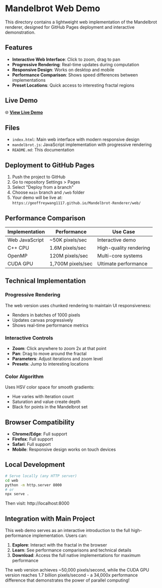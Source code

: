 # Mandelbrot Web Demo

This directory contains a lightweight web implementation of the Mandelbrot renderer, designed for GitHub Pages deployment and interactive demonstration.

## Features

- **Interactive Web Interface**: Click to zoom, drag to pan
- **Progressive Rendering**: Real-time updates during computation
- **Responsive Design**: Works on desktop and mobile
- **Performance Comparison**: Shows speed differences between implementations
- **Preset Locations**: Quick access to interesting fractal regions

## Live Demo

🌐 **[View Live Demo](https://geoffreywang1117.github.io/Mandelbrot-Renderer/web/)**

## Files

- `index.html`: Main web interface with modern responsive design
- `mandelbrot.js`: JavaScript implementation with progressive rendering
- `README.md`: This documentation

## Deployment to GitHub Pages

1. Push the project to GitHub
2. Go to repository Settings > Pages
3. Select "Deploy from a branch"
4. Choose `main` branch and `/web` folder
5. Your demo will be live at: `https://geoffreywang1117.github.io/Mandelbrot-Renderer/web/`

## Performance Comparison

| Implementation | Performance | Use Case |
|---|---|---|
| Web JavaScript | ~50K pixels/sec | Interactive demo |
| C++ CPU | 1.6M pixels/sec | High-quality rendering |
| OpenMP | 120M pixels/sec | Multi-core systems |
| CUDA GPU | 1,700M pixels/sec | Ultimate performance |

## Technical Implementation

### Progressive Rendering
The web version uses chunked rendering to maintain UI responsiveness:
- Renders in batches of 1000 pixels
- Updates canvas progressively
- Shows real-time performance metrics

### Interactive Controls
- **Zoom**: Click anywhere to zoom 2x at that point
- **Pan**: Drag to move around the fractal
- **Parameters**: Adjust iterations and zoom level
- **Presets**: Jump to interesting locations

### Color Algorithm
Uses HSV color space for smooth gradients:
- Hue varies with iteration count
- Saturation and value create depth
- Black for points in the Mandelbrot set

## Browser Compatibility

- **Chrome/Edge**: Full support
- **Firefox**: Full support  
- **Safari**: Full support
- **Mobile**: Responsive design works on touch devices

## Local Development

```bash
# Serve locally (any HTTP server)
cd web
python -m http.server 8000
# or
npx serve .
```

Then visit: http://localhost:8000

## Integration with Main Project

This web demo serves as an interactive introduction to the full high-performance implementation. Users can:

1. **Explore**: Interact with the fractal in the browser
2. **Learn**: See performance comparisons and technical details
3. **Download**: Access the full native implementations for maximum performance

The web version achieves ~50,000 pixels/second, while the CUDA GPU version reaches 1.7 billion pixels/second - a 34,000x performance difference that demonstrates the power of parallel computing!
